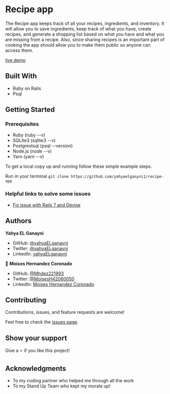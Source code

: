 # Recipe app

The Recipe app keeps track of all your recipes, ingredients, and inventory. It will allow you to save ingredients, keep track of what you have, create recipes, and generate a shopping list based on what you have and what you are missing from a recipe. Also, since sharing recipes is an important part of cooking the app should allow you to make them public so anyone can access them.

[live demo](https://glacial-taiga-32441.herokuapp.com/users/sign_in)

## Built With

- Ruby on Rails
- Psql

## Getting Started

### Prerequisites

- Ruby (ruby --v)
- SQLite3 (sqlite3 --v)
- Postgrestsql (psql --version)
- Node.js (node --v)
- Yarn (yarn --v)

To get a local copy up and running follow these simple example steps.

Run in your terminal `git clone https://github.com/yahyaelganyni1/recipe-app`

### Helpful links to solve some issues

- [Fix issue with Rails 7 and Devise](https://stackoverflow.com/questions/70413914/attempting-to-register-a-user-on-my-devise-app-causes-undefined-method-user-url)

## Authors

**Yahya EL Ganayni**

- GitHub: [@yahyaELganayni](https://github.com/yahyaelganyni1)
- Twitter: [@yahyaELganayni](https://twitter.com/@crazy20046)
- LinkedIn: [yahyaELganayni](https://www.linkedin.com/in/yahya-el-ganayni-a456115b/)

👤 **Moises Hernandez Coronado**

- GitHub: [@Mhdez221993](https://github.com/Mhdez221993)
- Twitter: [@MoisesH42060050](https://twitter.com/MoisesH42060050)
- LinkedIn: [Moises Hernandez Coronado](https://www.linkedin.com/in/moises-hernandez-9bbb17145/)

## Contributing

Contributions, issues, and feature requests are welcome!

Feel free to check the [issues page](https://github.com/Mhdez221993/blog_app/issues).

## Show your support

Give a ⭐️ if you like this project!

## Acknowledgments

- To my coding partner who helped me through all the work
- To my Stand Up Team who kept my morale up!
